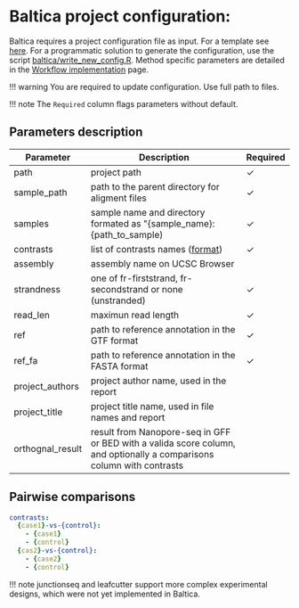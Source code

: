 # Baltica project configuration:


Baltica requires a project configuration file as input. For a template see [here](https://raw.githubusercontent.com/dieterich-lab/Baltica/master/baltica/config.yml). For a programmatic solution to generate the configuration, use the script [baltica/write_new_config.R](https://github.com/dieterich-lab/Baltica/blob/8bc5fe5f71e948b3971ea5db5f1456b2d9e2f838/baltica/write_new_config.R). Method specific parameters are detailed in the [Workflow implementation](workflows.md) page.

!!! warning
    You are required to update configuration. Use full path to files.

!!! note
    The `Required` column flags parameters without default.

## Parameters description

| Parameter | Description | Required |
|---|---|---|
| path | project path | &#10003; |
| sample_path | path to the parent directory for aligment files | &#10003; |
| samples | sample name and directory formated as "{sample_name}:   {path_to_sample) | &#10003; |
| contrasts | list of contrasts names ([format](proj-config.md#pairwise-comparisons)) | &#10003; |
| assembly | assembly name on UCSC Browser |  |
| strandness | one of fr-firststrand, fr-secondstrand or none (unstranded) | &#10003; |
| read_len | maximun read length  | &#10003; |
| ref | path to reference annotation in the GTF format | &#10003; |
| ref_fa | path to reference annotation in the FASTA format | &#10003; |
| project_authors | project author name, used in the report |  |
| project_title | project title name, used in file names and report |  |
| orthognal_result | result from Nanopore-seq in GFF or   BED with a valida score column, and optionally a comparisons column with   contrasts |  |


<!-- | **majiq specific parameters** |  |  |
| **junction specific parameters** |  |  |
| **stringtie specific parameters** |  |  |
| **leafcutter specific parameters** |  |  |
| leafcutter_min_samples_per_group |  |  |
| leafcutter_min_samples_per_intron |  |  |
| leafcutter_min_coverage |  |  |
| leafcutter_min_cluster_reads |  |  |
| leafcutter_max_intron_length |  |  |
| majiq_threshold |  |  |
| **majiq specific parameters** |  |  |
| majiq_minreads |  |  | -->

## Pairwise comparisons

```yaml
contrasts:
  {case1}-vs-{control}:
    - {case1}
    - {control} 
  {cas2}-vs-{control}:
    - {case2}
    - {control}
```

!!! note
    junctionseq and leafcutter support more complex experimental designs, which were not yet implemented in Baltica.

